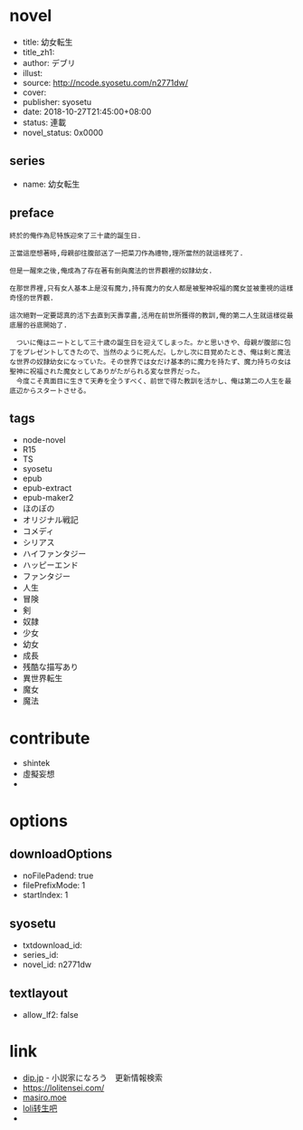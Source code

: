 # novel

- title: 幼女転生
- title_zh1:
- author: デブリ
- illust:
- source: http://ncode.syosetu.com/n2771dw/
- cover:
- publisher: syosetu
- date: 2018-10-27T21:45:00+08:00
- status: 連載
- novel_status: 0x0000

## series

- name: 幼女転生

## preface


```
終於的俺作為尼特族迎來了三十歲的誕生日.

正當這麼想著時,母親卻往腹部送了一把菜刀作為禮物,理所當然的就這樣死了.

但是一醒來之後,俺成為了存在著有劍與魔法的世界觀裡的奴隷幼女.

在那世界裡,只有女人基本上是沒有魔力,持有魔力的女人都是被聖神祝福的魔女並被重視的這樣奇怪的世界觀.

這次絕對一定要認真的活下去直到天壽享盡,活用在前世所獲得的教訓,俺的第二人生就這樣從最底層的谷底開始了. 

　ついに俺はニートとして三十歳の誕生日を迎えてしまった。かと思いきや、母親が腹部に包丁をプレゼントしてきたので、当然のように死んだ。しかし次に目覚めたとき、俺は剣と魔法な世界の奴隷幼女になっていた。その世界では女だけ基本的に魔力を持たず、魔力持ちの女は聖神に祝福された魔女としてありがたがられる変な世界だった。
　今度こそ真面目に生きて天寿を全うすべく、前世で得た教訓を活かし、俺は第二の人生を最底辺からスタートさせる。
```

## tags

- node-novel
- R15
- TS
- syosetu
- epub
- epub-extract
- epub-maker2
- ほのぼの
- オリジナル戦記
- コメディ
- シリアス
- ハイファンタジー
- ハッピーエンド
- ファンタジー
- 人生
- 冒険
- 剣
- 奴隷
- 少女
- 幼女
- 成長
- 残酷な描写あり
- 異世界転生
- 魔女
- 魔法

# contribute

- shintek
- 虛擬妄想
- 

# options

## downloadOptions

- noFilePadend: true
- filePrefixMode: 1
- startIndex: 1

## syosetu

- txtdownload_id:
- series_id:
- novel_id: n2771dw

## textlayout

- allow_lf2: false

# link

- [dip.jp](https://narou.nar.jp/search.php?text=n2771dw&novel=all&genre=all&new_genre=all&length=0&down=0&up=100) - 小説家になろう　更新情報検索
- https://lolitensei.com/
- [masiro.moe](https://masiro.moe/forum.php?mod=forumdisplay&fid=82&page=1)
- [loli转生吧](https://tieba.baidu.com/f?kw=loli%E8%BD%AC%E7%94%9F&ie=utf-8 "")
- 
